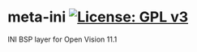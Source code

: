 meta-ini [![License: GPL v3](https://img.shields.io/badge/License-GPLv3-blue.svg)](https://www.gnu.org/licenses/gpl-3.0)
========
INI BSP layer for Open Vision 11.1
